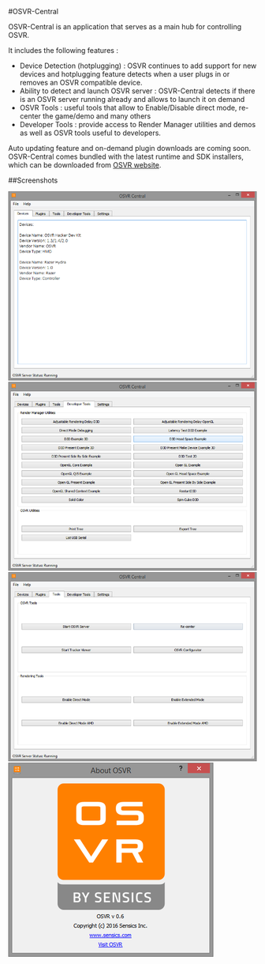 #OSVR-Central

OSVR-Central is an application that serves as a main hub for controlling OSVR.

It includes the following features :

- Device Detection (hotplugging) : OSVR continues to add support for new devices and hotplugging feature detects when a user plugs in or removes an OSVR compatible device.
- Ability to detect and launch OSVR server : OSVR-Central detects if there is an OSVR server running already and allows to launch it on demand
- OSVR Tools : useful tools that allow to Enable/Disable direct mode, re-center the game/demo and many others
- Developer Tools : provide access to Render Manager utilities and demos as well as OSVR tools useful to developers.


Auto updating feature and on-demand plugin downloads are coming soon. OSVR-Central comes bundled with the latest
runtime and SDK installers, which can be downloaded from [OSVR website](http://osvr.github.io/using).

##Screenshots

![ConnectedDevicesScreen](ConnectedDevicesScreen.png "Connected devices")
![DevToolsScreen](DevToolsScreen.png "Developer Tools")
![ToolsScreen](ToolsScreen.png "Tools")
![AboutScreen](AboutScreen.png "About OSVR-Central")